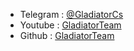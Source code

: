 - Telegram : [@GladiatorCs](https://telegram.me/GladiatorCs)
- Youtube : [GladiatorTeam](https://www.youtube.com/channel/UCE7bwH18JY2oW-OgzMXLYCA)
- Github : [GladiatorTeam](https://github.com/gladiatorteam)
